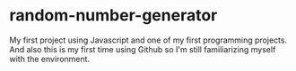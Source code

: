# random-number-generator
My first project using Javascript and one of my first programming projects.
And also this is my first time using Github so I'm still familiarizing myself with the environment.
